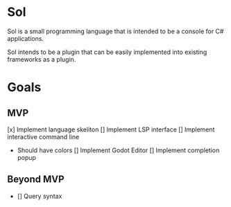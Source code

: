 # Sol

Sol is a small programming language that is intended to be a console for C# applications.

Sol intends to be a plugin that can be easily implemented into existing frameworks as a plugin.


# Goals

## MVP

[x] Implement language skeliton
[] Implement LSP interface
[] Implement interactive command line
  - Should have colors
[] Implement Godot Editor
[] Implement completion popup

## Beyond MVP

- [] Query syntax